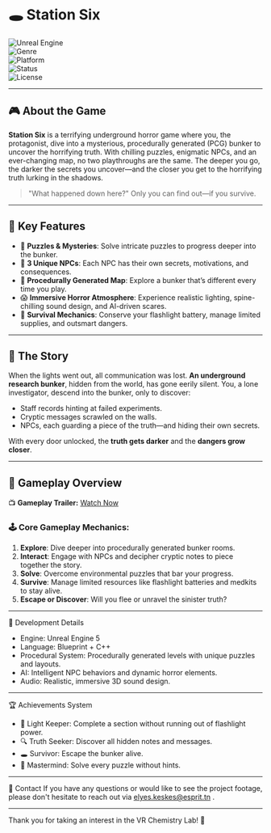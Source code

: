 # 🕳️ Station Six
![Unreal Engine](https://img.shields.io/badge/Engine-Unreal%20Engine%205-blue?style=for-the-badge&logo=unrealengine&logoColor=white)  
![Genre](https://img.shields.io/badge/Genre-Horror%2C%20Survival-red?style=for-the-badge)  
![Platform](https://img.shields.io/badge/Platform-PC-lightgrey?style=for-the-badge)  
![Status](https://img.shields.io/badge/Status-In%20Development-yellow?style=for-the-badge)  
![License](https://img.shields.io/badge/License-MIT-green?style=for-the-badge)  

---

## 🎮 About the Game  

**Station Six** is a terrifying underground horror game where you, the protagonist, dive into a mysterious, procedurally generated (PCG) bunker to uncover the horrifying truth. With chilling puzzles, enigmatic NPCs, and an ever-changing map, no two playthroughs are the same. The deeper you go, the darker the secrets you uncover—and the closer you get to the horrifying truth lurking in the shadows.  

> "What happened down here?" Only you can find out—if you survive.  

---

## 🌟 Key Features  

- 🧩 **Puzzles & Mysteries**: Solve intricate puzzles to progress deeper into the bunker.  
- 🤖 **3 Unique NPCs**: Each NPC has their own secrets, motivations, and consequences.  
- 🌌 **Procedurally Generated Map**: Explore a bunker that’s different every time you play.  
- 😱 **Immersive Horror Atmosphere**: Experience realistic lighting, spine-chilling sound design, and AI-driven scares.  
- 🔦 **Survival Mechanics**: Conserve your flashlight battery, manage limited supplies, and outsmart dangers.  

---

## 📜 The Story  

When the lights went out, all communication was lost. **An underground research bunker**, hidden from the world, has gone eerily silent. You, a lone investigator, descend into the bunker, only to discover:  
- Staff records hinting at failed experiments.  
- Cryptic messages scrawled on the walls.  
- NPCs, each guarding a piece of the truth—and hiding their own secrets.  

With every door unlocked, the **truth gets darker** and the **dangers grow closer**.  

---

## 🎥 Gameplay Overview  

📺 **Gameplay Trailer:** [Watch Now](https://esprittncom-my.sharepoint.com/:v:/g/personal/elyes_keskes_esprit_tn/ET3gRoinD1FDsec731dTovQB7KOE6FdZ0VUxYDAATKxn6w?nav=eyJyZWZlcnJhbEluZm8iOnsicmVmZXJyYWxBcHAiOiJPbmVEcml2ZUZvckJ1c2luZXNzIiwicmVmZXJyYWxBcHBQbGF0Zm9ybSI6IldlYiIsInJlZmVycmFsTW9kZSI6InZpZXciLCJyZWZlcnJhbFZpZXciOiJNeUZpbGVzTGlua0NvcHkifX0&e=2O2yln)  

### 🕹️ Core Gameplay Mechanics:  
1. **Explore**: Dive deeper into procedurally generated bunker rooms.  
2. **Interact**: Engage with NPCs and decipher cryptic notes to piece together the story.  
3. **Solve**: Overcome environmental puzzles that bar your progress.  
4. **Survive**: Manage limited resources like flashlight batteries and medkits to stay alive.  
5. **Escape or Discover**: Will you flee or unravel the sinister truth?  

---
🧩 Development Details
- Engine: Unreal Engine 5
- Language: Blueprint + C++
- Procedural System: Procedurally generated levels with unique puzzles and layouts.
- AI: Intelligent NPC behaviors and dynamic horror elements.
- Audio: Realistic, immersive 3D sound design.
---
🏆 Achievements System

- 🔦 Light Keeper: Complete a section without running out of flashlight power.
- 🔍 Truth Seeker: Discover all hidden notes and messages.
- 🕳️ Survivor: Escape the bunker alive.
- 🧩 Mastermind: Solve every puzzle without hints.
  
---
📩 Contact
If you have any questions or would like to see the project footage, please don't hesitate to reach out via elyes.keskes@esprit.tn .

---
Thank you for taking an interest in the VR Chemistry Lab! 🌟
